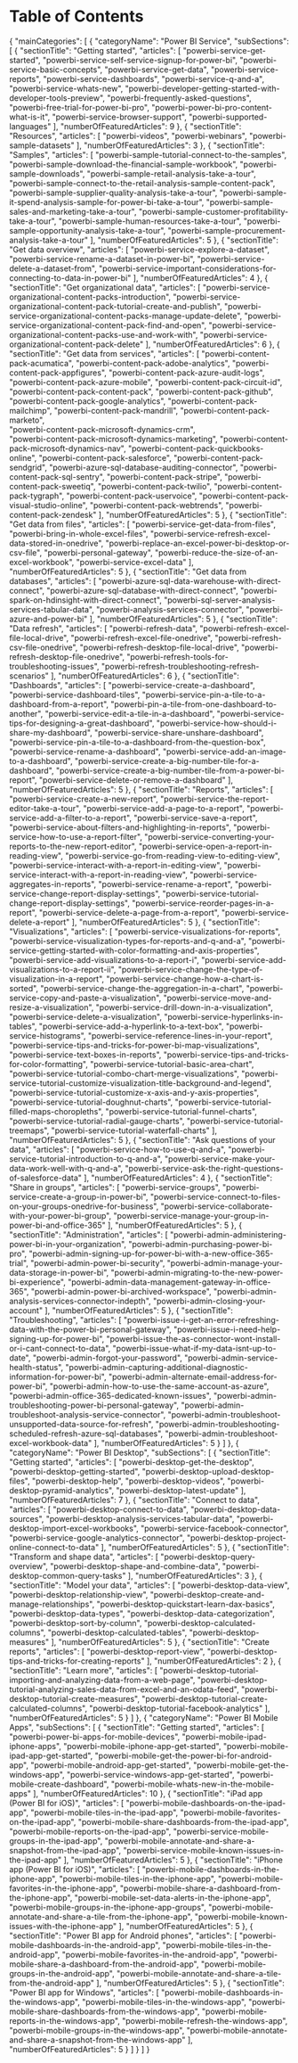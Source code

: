 <properties 
   pageTitle="Table of Contents"
   description="Table of Contents"
   services="powerbi" 
   documentationCenter="" 
   authors="bewillia" 
   manager="mblythe" 
   editor=""
   tags=""/>
 
<tags
   ms.service="powerbi"
   ms.devlang="NA"
   ms.topic="article"
   ms.tgt_pltfrm="NA"
   ms.workload="powerbi"
   ms.date="11/02/2015"
   ms.author="bewillia"/>
   
<!---
This file contains the table of contents structure in JSON format.  

Note to localization team:
Only the categoryName and sectionTitle fields should be translated.  The articles field should not be modified during localization.
-->
   
# Table of Contents

{
  "mainCategories": [
    {
      "categoryName": "Power BI Service",
      "subSections": [
        {
          "sectionTitle": "Getting started",
          "articles": [
            "powerbi-service-get-started",
            "powerbi-service-self-service-signup-for-power-bi",
            "powerbi-service-basic-concepts",
            "powerbi-service-get-data",
            "powerbi-service-reports",
            "powerbi-service-dashboards",
            "powerbi-service-q-and-a",
            "powerbi-service-whats-new",
            "powerbi-developer-getting-started-with-developer-tools-preview",
            "powerbi-frequently-asked-questions",
            "powerbi-free-trial-for-power-bi-pro",
            "powerbi-power-bi-pro-content-what-is-it",
            "powerbi-service-browser-support",
            "powerbi-supported-languages"
          ],
          "numberOfFeaturedArticles": 9
        },
        {
          "sectionTitle": "Resources",
          "articles": [
            "powerbi-videos",
            "powerbi-webinars",
            "powerbi-sample-datasets"
          ],
          "numberOfFeaturedArticles": 3
        },
        {
          "sectionTitle": "Samples",
          "articles": [
            "powerbi-sample-tutorial-connect-to-the-samples",
            "powerbi-sample-download-the-financial-sample-workbook",
            "powerbi-sample-downloads",
            "powerbi-sample-retail-analysis-take-a-tour",
            "powerbi-sample-connect-to-the-retail-analysis-sample-content-pack",
            "powerbi-sample-supplier-quality-analysis-take-a-tour",
            "powerbi-sample-it-spend-analysis-sample-for-power-bi-take-a-tour",
            "powerbi-sample-sales-and-marketing-take-a-tour",
            "powerbi-sample-customer-profitability-take-a-tour",
            "powerbi-sample-human-resources-take-a-tour",
            "powerbi-sample-opportunity-analysis-take-a-tour",
            "powerbi-sample-procurement-analysis-take-a-tour"
          ],
          "numberOfFeaturedArticles": 5
        },
        {
          "sectionTitle": "Get data overview",
          "articles": [
            "powerbi-service-explore-a-dataset",
            "powerbi-service-rename-a-dataset-in-power-bi",
            "powerbi-service-delete-a-dataset-from",
            "powerbi-service-important-considerations-for-connecting-to-data-in-power-bi"
          ],
          "numberOfFeaturedArticles": 4
        },
        {
          "sectionTitle": "Get organizational data",
          "articles": [
            "powerbi-service-organizational-content-packs-introduction",
            "powerbi-service-organizational-content-pack-tutorial-create-and-publish",
            "powerbi-service-organizational-content-packs-manage-update-delete",
            "powerbi-service-organizational-content-pack-find-and-open",
            "powerbi-service-organizational-content-packs-use-and-work-with",
            "powerbi-service-organizational-content-pack-delete"
          ],
          "numberOfFeaturedArticles": 6
        },
        {
          "sectionTitle": "Get data from services",
          "articles": [
            "powerbi-content-pack-acumatica",
            "powerbi-content-pack-adobe-analytics",
            "powerbi-content-pack-appfigures",
            "powerbi-content-pack-azure-audit-logs",
            "powerbi-content-pack-azure-mobile",
            "powerbi-content-pack-circuit-id",
            "powerbi-content-pack-content-pack",
            "powerbi-content-pack-github",
            "powerbi-content-pack-google-analytics",
            "powerbi-content-pack-mailchimp",
            "powerbi-content-pack-mandrill",
            "powerbi-content-pack-marketo",      
            "powerbi-content-pack-microsoft-dynamics-crm",    
            "powerbi-content-pack-microsoft-dynamics-marketing",
            "powerbi-content-pack-microsoft-dynamics-nav",
            "powerbi-content-pack-quickbooks-online",
            "powerbi-content-pack-salesforce",
            "powerbi-content-pack-sendgrid",
            "powerbi-azure-sql-database-auditing-connector",
            "powerbi-content-pack-sql-sentry",
            "powerbi-content-pack-stripe",
            "powerbi-content-pack-sweetiq",
            "powerbi-content-pack-twilio",
            "powerbi-content-pack-tygraph",
            "powerbi-content-pack-uservoice",
            "powerbi-content-pack-visual-studio-online",
            "powerbi-content-pack-webtrends",
            "powerbi-content-pack-zendesk"
          ],
          "numberOfFeaturedArticles": 5
        },
        {
          "sectionTitle": "Get data from files",
          "articles": [
            "powerbi-service-get-data-from-files",
            "powerbi-bring-in-whole-excel-files",
            "powerbi-service-refresh-excel-data-stored-in-onedrive",
            "powerbi-replace-an-excel-power-bi-desktop-or-csv-file",
            "powerbi-personal-gateway",
            "powerbi-reduce-the-size-of-an-excel-workbook",
            "powerbi-service-excel-data"
          ],
          "numberOfFeaturedArticles": 5
        },
        {
          "sectionTitle": "Get data from databases",
          "articles": [
            "powerbi-azure-sql-data-warehouse-with-direct-connect",
            "powerbi-azure-sql-database-with-direct-connect",
            "powerbi-spark-on-hdinsight-with-direct-connect",
            "powerbi-sql-server-analysis-services-tabular-data",
            "powerbi-analysis-services-connector",
            "powerbi-azure-and-power-bi"
          ],
          "numberOfFeaturedArticles": 5
        },
        {
          "sectionTitle": "Data refresh",
          "articles": [
			      "powerbi-refresh-data",
				  "powerbi-refresh-excel-file-local-drive",
				  "powerbi-refresh-excel-file-onedrive",
				  "powerbi-refresh-csv-file-onedrive",
				  "powerbi-refresh-desktop-file-local-drive",
				  "powerbi-refresh-desktop-file-onedrive",
				  "powerbi-refresh-tools-for-troubleshooting-issues",
			      "powerbi-refresh-troubleshooting-refresh-scenarios"
          ],
          "numberOfFeaturedArticles": 6
        },
        {
          "sectionTitle": "Dashboards",
          "articles": [
			      "powerbi-service-create-a-dashboard",
			      "powerbi-service-dashboard-tiles",
			      "powerbi-service-pin-a-tile-to-a-dashboard-from-a-report",
			      "powerbi-pin-a-tile-from-one-dashboard-to-another",
			      "powerbi-service-edit-a-tile-in-a-dashboard",
			      "powerbi-service-tips-for-designing-a-great-dashboard",
			      "powerbi-service-how-should-i-share-my-dashboard",
			      "powerbi-service-share-unshare-dashboard",
			      "powerbi-service-pin-a-tile-to-a-dashboard-from-the-question-box",
			      "powerbi-service-rename-a-dashboard",
			      "powerbi-service-add-an-image-to-a-dashboard",
			      "powerbi-service-create-a-big-number-tile-for-a-dashboard",
			      "powerbi-service-create-a-big-number-tile-from-a-power-bi-report",
			      "powerbi-service-delete-or-remove-a-dashboard"
          ],
          "numberOfFeaturedArticles": 5
        },
        {
          "sectionTitle": "Reports",
          "articles": [
            "powerbi-service-create-a-new-report",
            "powerbi-service-the-report-editor-take-a-tour",
            "powerbi-service-add-a-page-to-a-report",
            "powerbi-service-add-a-filter-to-a-report",
            "powerbi-service-save-a-report",
            "powerbi-service-about-filters-and-highlighting-in-reports",
            "powerbi-service-how-to-use-a-report-filter",
            "powerbi-service-converting-your-reports-to-the-new-report-editor",
            "powerbi-service-open-a-report-in-reading-view",
            "powerbi-service-go-from-reading-view-to-editing-view",
            "powerbi-service-interact-with-a-report-in-editing-view",
            "powerbi-service-interact-with-a-report-in-reading-view",
            "powerbi-service-aggregates-in-reports",
            "powerbi-service-rename-a-report",
            "powerbi-service-change-report-display-settings",
            "powerbi-service-tutorial-change-report-display-settings",
            "powerbi-service-reorder-pages-in-a-report",
            "powerbi-service-delete-a-page-from-a-report",
            "powerbi-service-delete-a-report"
          ],
          "numberOfFeaturedArticles": 5
        },
        {
          "sectionTitle": "Visualizations",
          "articles": [
            "powerbi-service-visualizations-for-reports",
            "powerbi-service-visualization-types-for-reports-and-q-and-a",
            "powerbi-service-getting-started-with-color-formatting-and-axis-properties",
            "powerbi-service-add-visualizations-to-a-report-i",
            "powerbi-service-add-visualizations-to-a-report-ii",
            "powerbi-service-change-the-type-of-visualization-in-a-report",
            "powerbi-service-change-how-a-chart-is-sorted",
            "powerbi-service-change-the-aggregation-in-a-chart",
            "powerbi-service-copy-and-paste-a-visualization",
            "powerbi-service-move-and-resize-a-visualization",
            "powerbi-service-drill-down-in-a-visualization",
            "powerbi-service-delete-a-visualization",
            "powerbi-service-hyperlinks-in-tables",
            "powerbi-service-add-a-hyperlink-to-a-text-box",
            "powerbi-service-histograms",
            "powerbi-service-reference-lines-in-your-report",
            "powerbi-service-tips-and-tricks-for-power-bi-map-visualizations",
            "powerbi-service-text-boxes-in-reports",
            "powerbi-service-tips-and-tricks-for-color-formatting",
            "powerbi-service-tutorial-basic-area-chart",
            "powerbi-service-tutorial-combo-chart-merge-visualizations",
            "powerbi-service-tutorial-customize-visualization-title-background-and-legend",
            "powerbi-service-tutorial-customize-x-axis-and-y-axis-properties",
            "powerbi-service-tutorial-doughnut-charts",
            "powerbi-service-tutorial-filled-maps-choropleths",
            "powerbi-service-tutorial-funnel-charts",
            "powerbi-service-tutorial-radial-gauge-charts",
            "powerbi-service-tutorial-treemaps",
            "powerbi-service-tutorial-waterfall-charts"
          ],
          "numberOfFeaturedArticles": 5
        },
        {
          "sectionTitle": "Ask questions of your data",
          "articles": [
            "powerbi-service-how-to-use-q-and-a",
            "powerbi-service-tutorial-introduction-to-q-and-a",
            "powerbi-service-make-your-data-work-well-with-q-and-a",
            "powerbi-service-ask-the-right-questions-of-salesforce-data"
          ],
          "numberOfFeaturedArticles": 4
        },
        {
          "sectionTitle": "Share in groups",
          "articles": [
            "powerbi-service-groups",
            "powerbi-service-create-a-group-in-power-bi",
            "powerbi-service-connect-to-files-on-your-groups-onedrive-for-business",
            "powerbi-service-collaborate-with-your-power-bi-group",
            "powerbi-service-manage-your-group-in-power-bi-and-office-365"
          ],
          "numberOfFeaturedArticles": 5
        },
        {
          "sectionTitle": "Administration",
          "articles": [
            "powerbi-admin-administering-power-bi-in-your-organization",
            "powerbi-admin-purchasing-power-bi-pro",
            "powerbi-admin-signing-up-for-power-bi-with-a-new-office-365-trial",
            "powerbi-admin-power-bi-security",
            "powerbi-admin-manage-your-data-storage-in-power-bi",
            "powerbi-admin-migrating-to-the-new-power-bi-experience",
            "powerbi-admin-data-management-gateway-in-office-365",
            "powerbi-admin-power-bi-archived-workspace",
            "powerbi-admin-analysis-services-connector-indepth",
            "powerbi-admin-closing-your-account"
          ],
          "numberOfFeaturedArticles": 5
        },
        		{
          "sectionTitle": "Troubleshooting",
          "articles": [
			      "powerbi-issue-i-get-an-error-refreshing-data-with-the-power-bi-personal-gateway",
			      "powerbi-issue-i-need-help-signing-up-for-power-bi",
			      "powerbi-issue-the-as-connector-wont-install-or-i-cant-connect-to-data",
			      "powerbi-issue-what-if-my-data-isnt-up-to-date",
			      "powerbi-admin-forgot-your-password",
			      "powerbi-admin-service-health-status",
			      "powerbi-admin-capturing-additional-diagnostic-information-for-power-bi",
			      "powerbi-admin-alternate-email-address-for-power-bi",
			      "powerbi-admin-how-to-use-the-same-account-as-azure",
			      "powerbi-admin-office-365-dedicated-known-issues",
			      "powerbi-admin-troubleshooting-power-bi-personal-gateway",
			      "powerbi-admin-troubleshoot-analysis-service-connector",
			      "powerbi-admin-troubleshoot-unsupported-data-source-for-refresh",
			      "powerbi-admin-troubleshooting-scheduled-refresh-azure-sql-databases",
			      "powerbi-admin-troubleshoot-excel-workbook-data"
          ],
          "numberOfFeaturedArticles": 5
        }
      ]
    },
    {
      "categoryName": "Power BI Desktop",
      "subSections": [
        {
          "sectionTitle": "Getting started",
          "articles": [
			      "powerbi-desktop-get-the-desktop",
			      "powerbi-desktop-getting-started",
			      "powerbi-desktop-upload-desktop-files",
			      "powerbi-desktop-help",
			      "powerbi-desktop-videos",
			      "powerbi-desktop-pyramid-analytics",
			      "powerbi-desktop-latest-update"
          ],
          "numberOfFeaturedArticles": 7
        },
        {
          "sectionTitle": "Connect to data",
          "articles": [
            "powerbi-desktop-connect-to-data",
            "powerbi-desktop-data-sources",
            "powerbi-desktop-analysis-services-tabular-data",
            "powerbi-desktop-import-excel-workbooks",
            "powerbi-service-facebook-connector",
            "powerbi-service-google-analytics-connector",
            "powerbi-desktop-project-online-connect-to-data"
          ],
          "numberOfFeaturedArticles": 5
        },
        {
          "sectionTitle": "Transform and shape data",
          "articles": [
            "powerbi-desktop-query-overview",
            "powerbi-desktop-shape-and-combine-data",
            "powerbi-desktop-common-query-tasks"
          ],
          "numberOfFeaturedArticles": 3
        },
        {
          "sectionTitle": "Model your data",
          "articles": [
			      "powerbi-desktop-data-view",
			      "powerbi-desktop-relationship-view",
			      "powerbi-desktop-create-and-manage-relationships",
			      "powerbi-desktop-quickstart-learn-dax-basics",
			      "powerbi-desktop-data-types",
			      "powerbi-desktop-data-categorization",
			      "powerbi-desktop-sort-by-column",
			      "powerbi-desktop-calculated-columns",
			      "powerbi-desktop-calculated-tables",
			      "powerbi-desktop-measures"
          ],
          "numberOfFeaturedArticles": 5
        },
        {
          "sectionTitle": "Create reports",
          "articles": [
            "powerbi-desktop-report-view",
            "powerbi-desktop-tips-and-tricks-for-creating-reports"
          ],
          "numberOfFeaturedArticles": 2
        },
        {
          "sectionTitle": "Learn more",
          "articles": [
			      "powerbi-desktop-tutorial-importing-and-analyzing-data-from-a-web-page",
			      "powerbi-desktop-tutorial-analyzing-sales-data-from-excel-and-an-odata-feed",
			      "powerbi-desktop-tutorial-create-measures",
			      "powerbi-desktop-tutorial-create-calculated-columns",
			      "powerbi-desktop-tutorial-facebook-analytics"
          ],
          "numberOfFeaturedArticles": 5
        }
      ]
    },
    {
      "categoryName": "Power BI Mobile Apps",
      "subSections": [
        {
          "sectionTitle": "Getting started",
          "articles": [
			      "powerbi-power-bi-apps-for-mobile-devices",
			      "powerbi-mobile-ipad-iphone-apps",
			      "powerbi-mobile-iphone-app-get-started",
			      "powerbi-mobile-ipad-app-get-started",
			      "powerbi-mobile-get-the-power-bi-for-android-app",
			      "powerbi-mobile-android-app-get-started",
			      "powerbi-mobile-get-the-windows-app",
			      "powerbi-service-windows-app-get-started",
				  "powerbi-mobile-create-dashboard",
			      "powerbi-mobile-whats-new-in-the-mobile-apps"
          ],
          "numberOfFeaturedArticles": 10
        },
        {
          "sectionTitle": "iPad app (Power BI for iOS)",
          "articles": [
            "powerbi-mobile-dashboards-on-the-ipad-app",
            "powerbi-mobile-tiles-in-the-ipad-app",
            "powerbi-mobile-favorites-on-the-ipad-app",
            "powerbi-mobile-share-dashboards-from-the-ipad-app",
            "powerbi-mobile-reports-on-the-ipad-app",
            "powerbi-service-mobile-groups-in-the-ipad-app",
            "powerbi-mobile-annotate-and-share-a-snapshot-from-the-ipad-app",
            "powerbi-service-mobile-known-issues-in-the-ipad-app"
          ],
          "numberOfFeaturedArticles": 5
        },
        {
          "sectionTitle": "iPhone app (Power BI for iOS)",
          "articles": [
            "powerbi-mobile-dashboards-in-the-iphone-app",
            "powerbi-mobile-tiles-in-the-iphone-app",
            "powerbi-mobile-favorites-in-the-iphone-app",
            "powerbi-mobile-share-a-dashboard-from-the-iphone-app",
            "powerbi-mobile-set-data-alerts-in-the-iphone-app",
            "powerbi-mobile-groups-in-the-iphone-app-groups",
            "powerbi-mobile-annotate-and-share-a-tile-from-the-iphone-app",
            "powerbi-mobile-known-issues-with-the-iphone-app"
          ],
          "numberOfFeaturedArticles": 5
        },
        {
          "sectionTitle": "Power BI app for Android phones",
          "articles": [
            "powerbi-mobile-dashboards-in-the-android-app",
            "powerbi-mobile-tiles-in-the-android-app",
            "powerbi-mobile-favorites-in-the-android-app",
            "powerbi-mobile-share-a-dashboard-from-the-android-app",
            "powerbi-mobile-groups-in-the-android-app",
            "powerbi-mobile-annotate-and-share-a-tile-from-the-android-app"
          ],
          "numberOfFeaturedArticles": 5
        },
        {
          "sectionTitle": "Power BI app for Windows",
          "articles": [
            "powerbi-mobile-dashboards-in-the-windows-app",
            "powerbi-mobile-tiles-in-the-windows-app",
            "powerbi-mobile-share-dashboards-from-the-windows-app",
            "powerbi-mobile-reports-in-the-windows-app",
            "powerbi-mobile-refresh-the-windows-app",
            "powerbi-mobile-groups-in-the-windows-app",
            "powerbi-mobile-annotate-and-share-a-snapshot-from-the-windows-app"
          ],
          "numberOfFeaturedArticles": 5
        }
      ]
    }
  ] 
}
